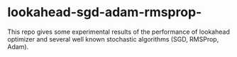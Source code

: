 # lookahead-sgd-adam-rmsprop-
This repo gives some experimental results of the performance of lookahead optimizer and several well known stochastic algorithms (SGD, RMSProp, Adam). 
